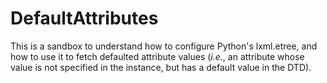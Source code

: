 # DefaultAttributes

This is a sandbox to understand how to configure Python's lxml.etree, and how to use it to fetch defaulted attribute values (_i.e._, an attribute whose value is not specified in the instance, but has a default value in the DTD). 
